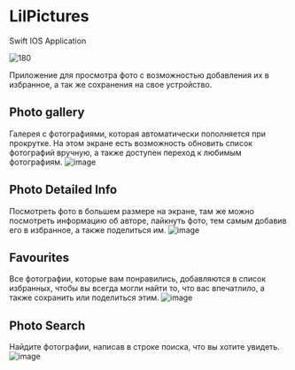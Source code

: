 # LilPictures
Swift IOS Application

![180](https://user-images.githubusercontent.com/81229461/167268700-e7d68cec-6de3-4eb6-9de5-872c2a988073.png)

Приложение для просмотра фото с возможностью добавления их в избранное, а так же сохранения на свое устройство.

## Photo gallery

Галерея с фотографиями, которая автоматически пополняется при прокрутке. На этом экране есть возможность обновить список фотографий вручную, а также доступен переход к любимым фотографиям.
![image](https://user-images.githubusercontent.com/81229461/179389723-6902d1c2-d6de-42e5-a2f7-f033bc590e69.png)

## Photo Detailed Info
Посмотреть фото в большем размере на экране, там же можно посмотреть информацию об авторе, лайкнуть фото, тем самым добавив его в избранное, а также поделиться им.
![image](https://user-images.githubusercontent.com/81229461/179390146-ff6b156e-db07-47e9-af00-d14802bcd5d2.png)

## Favourites
Все фотографии, которые вам понравились, добавляются в список избранных, чтобы вы всегда могли найти то, что вас впечатлило, а также сохранить или поделиться этим.
![image](https://user-images.githubusercontent.com/81229461/179390273-bda8c1b7-b7e5-4da2-adc2-8a654a478c58.png)

## Photo Search

Найдите фотографии, написав в строке поиска, что вы хотите увидеть.
![image](https://user-images.githubusercontent.com/81229461/179390371-7962700a-d564-4714-81dd-67d3abf1ed64.png)
